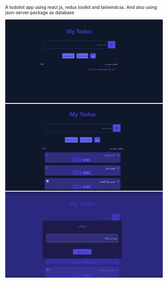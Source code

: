 <p>A todolist app using react.js, redux toolkit and tailwindcss. And also using json-server package as database</p>

<div>
    <img src="https://github.com/maryammohebbi/TodoList-with-React-and-Tailwind/blob/master/todo-app-1.png"/>
    <img src="https://github.com/maryammohebbi/TodoList-with-React-and-Tailwind/blob/master/todo-app-2.png"/>
    <img src="https://github.com/maryammohebbi/TodoList-with-React-and-Tailwind/blob/master/todo-app-3.png"/>
</div>